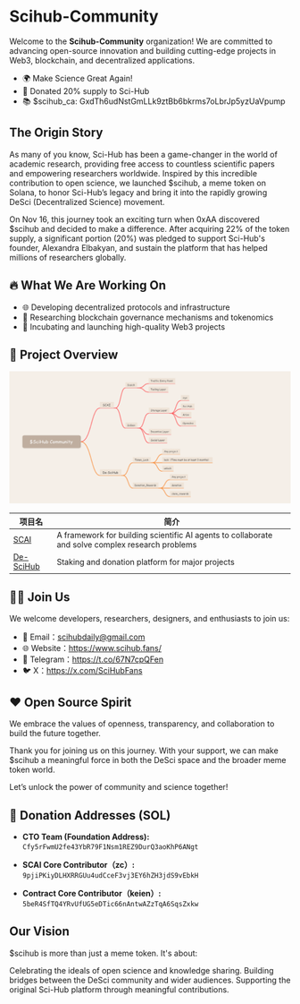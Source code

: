 # Scihub-Community

Welcome to the **Scihub-Community** organization! We are committed to advancing open-source innovation and building cutting-edge projects in Web3, blockchain, and decentralized applications.

- 🌍 Make Science Great Again!
- 🎁 Donated 20% supply to Sci-Hub
- 📚 $scihub_ca: GxdTh6udNstGmLLk9ztBb6bkrms7oLbrJp5yzUaVpump
  
## The Origin Story
As many of you know, Sci-Hub has been a game-changer in the world of academic research, providing free access to countless scientific papers and empowering researchers worldwide. Inspired by this incredible contribution to open science, we launched $scihub, a meme token on Solana, to honor Sci-Hub’s legacy and bring it into the rapidly growing DeSci (Decentralized Science) movement.

On Nov 16, this journey took an exciting turn when 0xAA discovered $scihub and decided to make a difference. After acquiring 22% of the token supply, a significant portion (20%) was pledged to support Sci-Hub's founder, Alexandra Elbakyan, and sustain the platform that has helped millions of researchers globally.


## 🔥 What We Are Working On

- 🌐 Developing decentralized protocols and infrastructure
- 🧠 Researching blockchain governance mechanisms and tokenomics
- 🚀 Incubating and launching high-quality Web3 projects

## 📂 Project Overview

![relationship](./static/relationship.png)

| 项目名 | 简介 |
|--------|------|
| [SCAI](https://search.scai.sh/) | A framework for building scientific AI agents to collaborate and solve complex research problems|
| [De-SciHub](https://desci-hub.com/) | Staking and donation platform for major projects|


## 🧑‍💻 Join Us
We welcome developers, researchers, designers, and enthusiasts to join us:

- 📧 Email：scihubdaily@gmail.com
- 🌐 Website：https://www.scihub.fans/
- 📢 Telegram：https://t.co/67N7cpQFen
- 🐦 X：https://x.com/SciHubFans

## ❤️ Open Source Spirit
We embrace the values of openness, transparency, and collaboration to build the future together.

Thank you for joining us on this journey. With your support, we can make $scihub a meaningful force in both the DeSci space and the broader meme token world.

Let’s unlock the power of community and science together!



## 🫴 Donation Addresses (SOL)

- **CTO Team (Foundation Address):**  
  `Cfy5rFwmU2fe43YbR79F1Nsm1REZ9DurQ3aoKhP6ANgt`

- **SCAI Core Contributor（zc）:**  
  `9pjiPKiyDLHXRRGUu4udCceF3vj3EY6hZH3jdS9vEbkH`

- **Contract Core Contributor（keien）:**  
  `5beR4SfTQ4YRvUfUG5eDTic66nAntwAZzTqA6SqsZxkw`

## Our Vision
$scihub is more than just a meme token. It's about:

Celebrating the ideals of open science and knowledge sharing.
Building bridges between the DeSci community and wider audiences.
Supporting the original Sci-Hub platform through meaningful contributions.